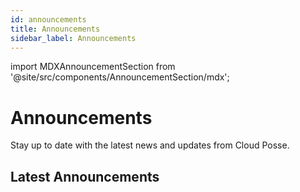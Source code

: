 ```yaml
---
id: announcements
title: Announcements
sidebar_label: Announcements
---
```


import MDXAnnouncementSection from '@site/src/components/AnnouncementSection/mdx';

# Announcements

Stay up to date with the latest news and updates from Cloud Posse.

## Latest Announcements

<MDXAnnouncementSection /> 